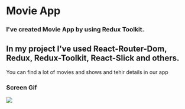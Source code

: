 # Movie App

### I've created Movie App by using Redux Toolkit.

## In my project I've used React-Router-Dom, Redux, Redux-Toolkit, React-Slick and others.

You can find a lot of movies and shows and tehir details in our app

### Screen Gif

![](screen.gif)
